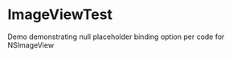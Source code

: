ImageViewTest
=============

Demo demonstrating null placeholder binding option per code for NSImageView
